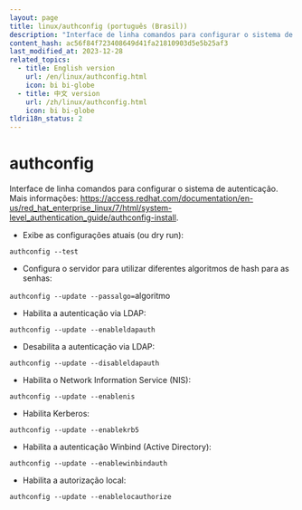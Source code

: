 ```yaml
---
layout: page
title: linux/authconfig (português (Brasil))
description: "Interface de linha comandos para configurar o sistema de autenticação."
content_hash: ac56f84f723408649d41fa21810903d5e5b25af3
last_modified_at: 2023-12-28
related_topics:
  - title: English version
    url: /en/linux/authconfig.html
    icon: bi bi-globe
  - title: 中文 version
    url: /zh/linux/authconfig.html
    icon: bi bi-globe
tldri18n_status: 2
---
```

# authconfig

Interface de linha comandos para configurar o sistema de autenticação.
Mais informações: <https://access.redhat.com/documentation/en-us/red_hat_enterprise_linux/7/html/system-level_authentication_guide/authconfig-install>.

- Exibe as configurações atuais (ou dry run):

`authconfig --test`

- Configura o servidor para utilizar diferentes algoritmos de hash para as senhas:

`authconfig --update --passalgo=`<span class="tldr-var badge badge-pill bg-dark-lm bg-white-dm text-white-lm text-dark-dm font-weight-bold">algoritmo</span>

- Habilita a autenticação via LDAP:

`authconfig --update --enableldapauth`

- Desabilita a autenticação via LDAP:

`authconfig --update --disableldapauth`

- Habilita o Network Information Service (NIS):

`authconfig --update --enablenis`

- Habilita Kerberos:

`authconfig --update --enablekrb5`

- Habilita a autenticação Winbind (Active Directory):

`authconfig --update --enablewinbindauth`

- Habilita a autorização local:

`authconfig --update --enablelocauthorize`
